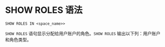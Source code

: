# SHOW ROLES 语法

```ngql
SHOW ROLES IN <space_name>>
```

`SHOW ROLES` 语句显示分配给用户账户的角色。`SHOW ROLES` 输出以下列：用户账户和角色类型。
